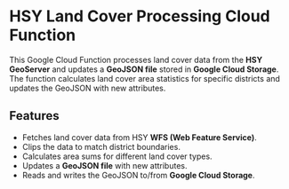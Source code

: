 # HSY Land Cover Processing Cloud Function

This Google Cloud Function processes land cover data from the **HSY GeoServer** and updates a **GeoJSON file** stored in **Google Cloud Storage**. The function calculates land cover area statistics for specific districts and updates the GeoJSON with new attributes.

## Features

- Fetches land cover data from HSY **WFS (Web Feature Service)**.
- Clips the data to match district boundaries.
- Calculates area sums for different land cover types.
- Updates a **GeoJSON file** with new attributes.
- Reads and writes the GeoJSON to/from **Google Cloud Storage**.
